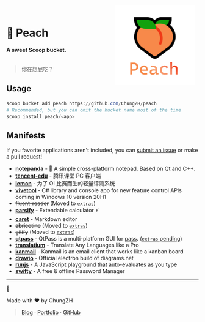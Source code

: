 <p align="center">
<img width="210" height="210" alt="Peach" src="./assets/peach.png" align="right" style="float: right; margin: 0 10px 0 0;"/>
</br>
<h1>🍑 Peach</h1>
<strong>A sweet Scoop bucket.</strong>
</br>
</br>
<blockquote>你在想屁吃？</blockquote>
</p>

## Usage

```powershell
scoop bucket add peach https://github.com/ChungZH/peach
# Recommended, but you can omit the bucket name most of the time
scoop install peach/<app>
```

## Manifests

If you favorite applications aren't included, you can [submit an issue](https://github.com/ChungZH/peach/issues/new) or make a pull request!

- [**notepanda**](https://github.com/ChungZH/notepanda) - 📃 A simple cross-platform notepad. Based on Qt and C++.
- [**tencent-edu**](https://ke.qq.com/) - 腾讯课堂 PC 客户端
- [**lemon**](https://github.com/iotang/Project_LemonLime) - 为了 OI 比赛而生的轻量评测系统
- [**vivetool**](https://github.com/thebookisclosed/ViVe) - C# library and console app for new feature control APIs coming in Windows 10 version 20H1
- ~~fluent-reader~~ (Moved to [`extras`](https://github.com/lukesampson/scoop-extras/pull/4450))
- [**parsify**](https://parsify.app/) - Extendable calculator ⚡
- [**caret**](https://caret.io) - Markdown editor
- ~~abricotine~~ (Moved to [`extras`](https://github.com/lukesampson/scoop-extras/pull/4453))
- ~~gitify~~ (Moved to [`extras`](https://github.com/lukesampson/scoop-extras/pull/4455))
- [**qtpass**](https://qtpass.org/) - QtPass is a multi-platform GUI for [pass](https://www.passwordstore.org/). ([`extras` pending](https://github.com/lukesampson/scoop-extras/pull/4465))
- [**translatium**](https://translatiumapp.com/) - Translate Any Languages like a Pro
- [**kanmail**](https://kanmail.io/) - Kanmail is an email client that works like a kanban board
- [**drawio**](https://github.com/jgraph/drawio-desktop) - Official electron build of diagrams.net
- [**runjs**](https://runjs.dev/) - A JavaScript playground that auto-evaluates as you type
- [**swifty**](https://getswifty.pro/) -  A free & offline Password Manager

---

🍑

Made with ❤ by ChungZH

> [Blog](https://chungzh.cn) · [Portfolio](https://chungzh.cc) · [GitHub](https://github.com/ChungZH)
